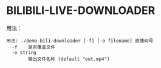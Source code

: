 # BILIBILI-LIVE-DOWNLOADER

用法：

```
用法: ./demo-bili-downloader [-f] [-o filename] 直播间号
  -f	是否覆盖文件
  -o string
    	输出文件名称 (default "out.mp4")
```
